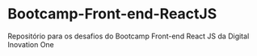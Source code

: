 # Bootcamp-Front-end-ReactJS
Repositório para os desafios do Bootcamp Front-end React JS da Digital Inovation One
